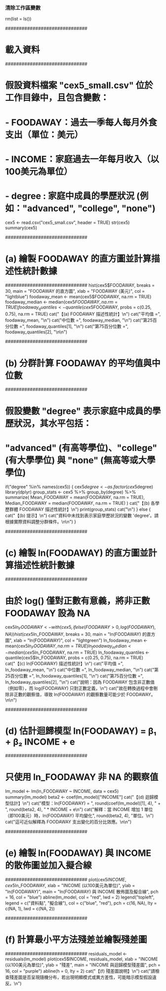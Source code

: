 ### 清除工作區變數
rm(list = ls())

##############################
# 載入資料
##############################
# 假設資料檔案 "cex5_small.csv" 位於工作目錄中，且包含變數：
#   - FOODAWAY：過去一季每人每月外食支出（單位：美元）
#   - INCOME：家庭過去一年每月收入（以100美元為單位）
#   - degree  : 家庭中成員的學歷狀況 (例如："advanced", "college", "none")
cex5 <- read.csv("cex5_small.csv", header = TRUE)
str(cex5)
summary(cex5)

##############################
# (a) 繪製 FOODAWAY 的直方圖並計算描述性統計數據
##############################
hist(cex5$FOODAWAY, breaks = 30, 
     main = "FOODAWAY 的直方圖", 
     xlab = "FOODAWAY (美元)", col = "lightblue")
foodaway_mean <- mean(cex5$FOODAWAY, na.rm = TRUE)
foodaway_median <- median(cex5$FOODAWAY, na.rm = TRUE)
foodaway_quantiles <- quantile(cex5$FOODAWAY, probs = c(0.25, 0.75), na.rm = TRUE)
cat("【(a) FOODAWAY 描述性統計】\n")
cat("平均值 =", foodaway_mean, "\n")
cat("中位數 =", foodaway_median, "\n")
cat("第25百分位數 =", foodaway_quantiles[1], "\n")
cat("第75百分位數 =", foodaway_quantiles[2], "\n\n")

##############################
# (b) 分群計算 FOODAWAY 的平均值與中位數
##############################
# 假設變數 "degree" 表示家庭中成員的學歷狀況，其水平包括：
# "advanced" (有高等學位)、"college" (有大學學位) 與 "none" (無高等或大學學位)
if("degree" %in% names(cex5)) {
  cex5$degree <- as.factor(cex5$degree)
  library(dplyr)
  group_stats <- cex5 %>%
    group_by(degree) %>%
    summarize(
      Mean_FOODAWAY = mean(FOODAWAY, na.rm = TRUE),
      Median_FOODAWAY = median(FOODAWAY, na.rm = TRUE)
    )
  cat("【(b) 各學歷群體 FOODAWAY 描述性統計】\n")
  print(group_stats)
  cat("\n")
} else {
  cat("【(b) 提示】\n")
  cat("資料中未找到表示家庭學歷狀況的變數 'degree'。請根據實際資料調整分群條件。\n\n")
}

##############################
# (c) 繪製 ln(FOODAWAY) 的直方圖並計算描述性統計數據
##############################
# 由於 log() 僅對正數有意義，將非正數 FOODAWAY 設為 NA
cex5$ln_FOODAWAY <- with(cex5, ifelse(FOODAWAY > 0, log(FOODAWAY), NA))
hist(cex5$ln_FOODAWAY, breaks = 30, 
     main = "ln(FOODAWAY) 的直方圖", 
     xlab = "ln(FOODAWAY)", col = "lightgreen")
ln_foodaway_mean <- mean(cex5$ln_FOODAWAY, na.rm = TRUE)
ln_foodaway_median <- median(cex5$ln_FOODAWAY, na.rm = TRUE)
ln_foodaway_quantiles <- quantile(cex5$ln_FOODAWAY, probs = c(0.25, 0.75), na.rm = TRUE)
cat("【(c) ln(FOODAWAY) 描述性統計】\n")
cat("平均值 =", ln_foodaway_mean, "\n")
cat("中位數 =", ln_foodaway_median, "\n")
cat("第25百分位數 =", ln_foodaway_quantiles[1], "\n")
cat("第75百分位數 =", ln_foodaway_quantiles[2], "\n")
cat("說明：因為 FOODAWAY 包含非正數值（例如零），而 log(FOODAWAY) 只對正數定義，\n")
cat("故在轉換過程中會刪除非正數的觀察值，導致 ln(FOODAWAY) 的觀察數量可能少於 FOODAWAY。\n\n")

##############################
# (d) 估計迴歸模型 ln(FOODAWAY) = β₁ + β₂ INCOME + e
##############################
# 只使用 ln_FOODAWAY 非 NA 的觀察值
lm_model <- lm(ln_FOODAWAY ~ INCOME, data = cex5)
summary(lm_model)
beta2 <- coef(lm_model)["INCOME"]
cat("【(d) 迴歸模型估計】\n")
cat("模型：ln(FOODAWAY) = ", round(coef(lm_model)[1], 4), " + ", round(beta2, 4), " * INCOME + e\n")
cat("解釋：當 INCOME 增加 1 單位（即100美元）時，ln(FOODAWAY) 平均變化", round(beta2, 4), "單位。\n")
cat("這可近似解釋為 FOODAWAY 支出變化的百分比效應。\n\n")

##############################
# (e) 繪製 ln(FOODAWAY) 與 INCOME 的散佈圖並加入擬合線
##############################
plot(cex5$INCOME, cex5$ln_FOODAWAY,
     xlab = "INCOME (以100美元為單位)",
     ylab = "ln(FOODAWAY)",
     main = "ln(FOODAWAY) 與 INCOME 散佈圖及擬合線",
     pch = 16, col = "blue")
abline(lm_model, col = "red", lwd = 2)
legend("topleft", legend = c("資料點", "擬合線"),
       col = c("blue", "red"), pch = c(16, NA), lty = c(NA, 1), lwd = c(NA, 2))

##############################
# (f) 計算最小平方法殘差並繪製殘差圖
##############################
residuals_model <- residuals(lm_model)
plot(cex5$INCOME, residuals_model,
     xlab = "INCOME (以100美元為單位)",
     ylab = "殘差",
     main = "INCOME 與迴歸模型殘差圖",
     pch = 16, col = "purple")
abline(h = 0, lty = 2)
cat("【(f) 殘差圖說明】\n")
cat("請檢查殘差圖是否呈現隨機分布，若出現明顯模式或異方差性，可能暗示模型假設違反。\n")

